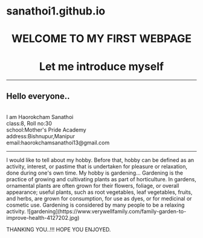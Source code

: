 # sanathoi1.github.io
<center><h1>WELCOME TO MY FIRST WEBPAGE</H1>
  <h1>Let me introduce myself</h1>
  </center>
  <hr>
<h2>Hello everyone..</h2><br>
I am Haorokcham Sanathoi<br>
class:8, Roll no:30<br>
school:Mother's Pride Academy<br>
address:Bishnupur,Manipur<br>
email:haorokchamsanathoi13@gmail.com<br>
  <hr>
I would like to tell about my hobby. Before that, hobby can be defined as an activity, interest, or pastime that is undertaken for pleasure or relaxation, done during one's own time. 
My hobby is gardening...
Gardening is the practice of growing and cultivating plants as part of horticulture. In gardens, ornamental plants are often grown for their flowers, foliage, or overall appearance; useful plants, such as root vegetables, leaf vegetables, fruits, and herbs, are grown for consumption, for use as dyes, or for medicinal or cosmetic use. Gardening is considered by many people to be a relaxing activity.
![gardening](https://www.verywellfamily.com/family-garden-to-improve-health-4127202.jpg)

THANKING YOU..!!! HOPE YOU ENJOYED.
